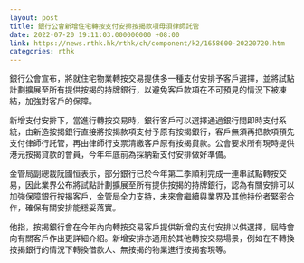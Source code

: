 ```yaml
---
layout: post
title: 銀行公會新增住宅轉按支付安排按揭款項毋須律師託管
date: 2022-07-20 19:11:03.000000000 +08:00
link: https://news.rthk.hk/rthk/ch/component/k2/1658600-20220720.htm
categories: rthk
---
```


銀行公會宣布，將就住宅物業轉按交易提供多一種支付安排予客戶選擇，並將試點計劃擴展至所有提供按揭的持牌銀行，以避免客戶款項在不可預見的情況下被凍結，加強對客戶的保障。

新增支付安排下，當進行轉按交易時，銀行客戶可以選擇通過銀行間即時支付系統，由新造按揭銀行直接將按揭款項支付予原有按揭銀行，客戶無須再把款項預先支付律師行託管，再由律師行支票清繳客戶原有按揭貸款。公會要求所有現時提供港元按揭貸款的會員，今年年底前為採納新支付安排做好準備。

金管局副總裁阮國恒表示，部分銀行已於今年第二季順利完成一連串試點轉按交易，因此業界公布將試點計劃擴展至所有提供按揭的持牌銀行，認為有關安排可以加強保障銀行按揭客戶，金管局全力支持，未來會繼續與業界及其他持份者緊密合作，確保有關安排能穩妥落實。

他指，按揭銀行會在今年內向轉按交易客戶提供新增的支付安排以供選擇，屆時會向有關客戶作出更詳細介紹。新增安排亦適用於其他轉按交易場景，例如在不轉換按揭銀行的情況下轉換借款人、無按揭的物業進行按揭套現等。
　　
